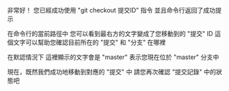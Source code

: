 非常好！
您已經成功使用 "git checkout 提交ID" 指令
並且命令行返回了成功提示

在命令行的當前路徑中
您可以看到最右方的文字變成了您移動到的 "提交" ID
這個文字可以幫助您確認目前所在的 "提交" 和 "分支" 在哪裡

在默認情況下
這裡顯示的文字會是 "master"
表示您現在位於 "master" 分支中

現在，既然我們成功地移動到對應的 "提交" 中
請您再次確認 "提交記錄" 中的狀態吧

